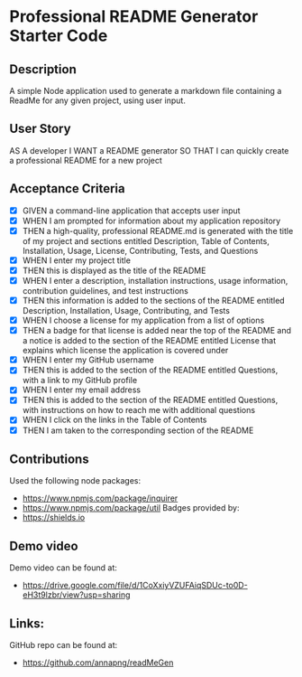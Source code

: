 # Professional README Generator Starter Code

## Description
A simple Node application used to generate a markdown file containing a ReadMe for any given project, using user input.


## User Story
AS A developer
I WANT a README generator
SO THAT I can quickly create a professional README for a new project


## Acceptance Criteria
- [x] GIVEN a command-line application that accepts user input
- [x] WHEN I am prompted for information about my application repository
- [x] THEN a high-quality, professional README.md is generated with the title of my project and sections entitled Description, Table of Contents, Installation, Usage, License, Contributing, Tests, and Questions
- [x] WHEN I enter my project title
- [x] THEN this is displayed as the title of the README
- [x] WHEN I enter a description, installation instructions, usage information, contribution guidelines, and test instructions
- [x] THEN this information is added to the sections of the README entitled Description, Installation, Usage, Contributing, and Tests
- [x] WHEN I choose a license for my application from a list of options
- [x] THEN a badge for that license is added near the top of the README and a notice is added to the section of the README entitled License that explains which license the application is covered under
- [x] WHEN I enter my GitHub username
- [x] THEN this is added to the section of the README entitled Questions, with a link to my GitHub profile
- [x] WHEN I enter my email address
- [x] THEN this is added to the section of the README entitled Questions, with instructions on how to reach me with additional questions
- [x] WHEN I click on the links in the Table of Contents
- [x] THEN I am taken to the corresponding section of the README

## Contributions
Used the following node packages: 
* https://www.npmjs.com/package/inquirer
* https://www.npmjs.com/package/util 
Badges provided by: 
* https://shields.io 

## Demo video
Demo video can be found at:
* https://drive.google.com/file/d/1CoXxiyVZUFAiqSDUc-to0D-eH3t9lzbr/view?usp=sharing

## Links:
GitHub repo can be found at:
* https://github.com/annapng/readMeGen